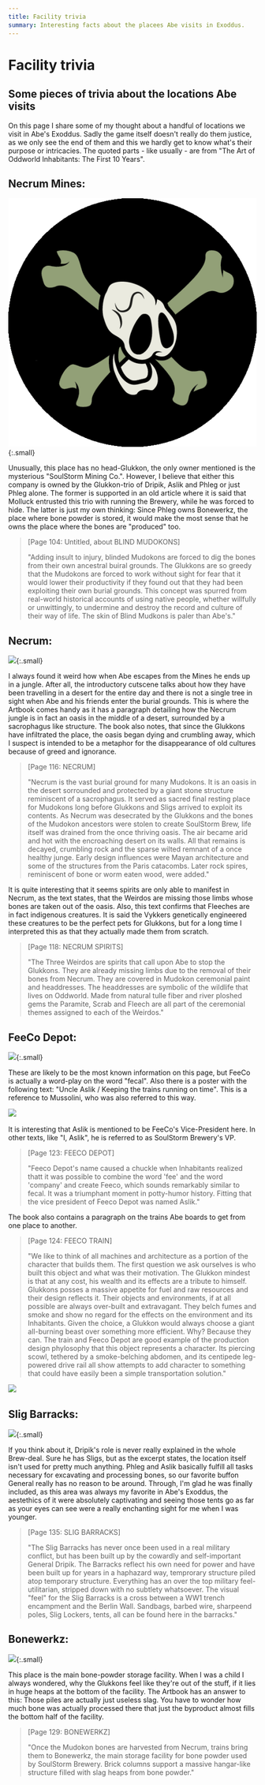 ```yaml
---
title: Facility trivia
summary: Interesting facts about the placees Abe visits in Exoddus.
---
```


# Facility trivia
## Some pieces of trivia about the locations Abe visits

On this page I share some of my thought about a handful of locations we visit in
Abe's Exoddus. Sadly the game itself doesn't really do them justice, as we only
see the end of them and this we hardly get to know what's their purpose or
intricacies. The quoted parts - like usually - are from "The Art of Oddworld
Inhabitants: The First 10 Years".

## Necrum Mines:

![](/imgs/necrummines.png){:.small}

Unusually, this place has no head-Glukkon, the only owner mentioned is the
mysterious "SoulStorm Mining Co.". However, I believe that either this company
is owned by the Glukkon-trio of Dripik, Aslik and Phleg or just Phleg alone.
The former is supported in an old article where it is said that Molluck
entrusted this trio with running the Brewery, while he was forced to hide. The
latter is just my own thinking: Since Phleg owns Bonewerkz, the place where bone
powder is stored, it would make the most sense that he owns the place where the
bones are "produced" too.

> [Page 104: Untitled, about BLIND MUDOKONS]
>
> "Adding insult to injury, blinded Mudokons are forced to dig the bones from
their own ancestral buiral grounds. The Glukkons are so greedy that the Mudokons
are forced to work without sight for fear that it would lower their productivity
if they found out that they had been exploiting their own burial grounds. This
concept was spurred from real-world historical accounts of using native people,
whether willfully or unwittingly, to undermine and destroy the record and
culture of their way of life. The skin of Blind Mudkons is paler than Abe's."

## Necrum:

![](/imgs/necrum.png){:.small}

I always found it weird how when Abe escapes from the Mines he ends up
in a jungle. After all, the introductory cutscene talks about how they have
been travelling in a desert for the entire day and there is not a single
tree in sight when Abe and his friends enter the burial grounds. This is
where the Artbook comes handy as it has a paragraph detailing how the
Necrum jungle is in fact an oasis in the middle of a desert, surrounded by
a sacrophagus like structure. The book also notes, that since the Glukkons
have infiltrated the place, the oasis began dying and crumbling away, which
I suspect is intended to be a metaphor for the disappearance of old
cultures because of greed and ignorance.

> [Page 116: NECRUM]
>
> "Necrum is the vast burial ground for many Mudokons. It is an oasis in the
desert sorrounded and protected by a giant stone structure reminiscent of a
sacrophagus. It served as sacred final resting place for Mudokons long before
Glukkons and Sligs arrived to exploit its contents. As Necrum was desecrated by
the Glukkons and the bones of the Mudokon ancestors were stolen to create
SoulStorm Brew, life itself was drained from the once thriving oasis. The air
became arid and hot with the encroaching desert on its walls. All that remains
is decayed, crumbling rock and the sparse wilted remnant of a once healthy
junge. Early design influences were Mayan architecture and some of the
structures from the Paris catacombs. Later rock spires, reminiscent of bone or
worm eaten wood, were added."

It is quite interesting that it seems spirits are only able to manifest in
Necrum, as the text states, that the Weirdos are missing those limbs whose bones
are taken out of the oasis. Also, this text confirms that Fleeches are in fact
indigenous creatures. It is said the Vykkers genetically engineered these
creatures to be the perfect pets for Glukkons, but for a long time I interpreted
this as that they actually made them from scratch.

> [Page 118: NECRUM SPIRITS]
>
> "The Three Weirdos are spirits that call upon Abe to stop the Glukkons. They are
already missing limbs due to the removal of their bones from Necrum. They are
covered in Mudokon ceremonial paint and headdresses. The headdresses are
symbolic of the wildlife that lives on Oddworld. Made from natural tulle fiber
and river ploshed gems the Paramite, Scrab and Fleech are all part of the
ceremonial themes assigned to each of the Weirdos."

## FeeCo Depot:

![](/imgs/feeco.png){:.small}

These are likely to be the most known information on this page, but FeeCo is
actually a word-play on the word "fecal". Also there is a poster with the
following text: "Uncle Aslik / Keeping the trains running on time". This is a
reference to Mussolini, who was also referred to this way.

<img class = "small" src="/imgs/aslik_trains.jpg">

It is interesting that Aslik is mentioned to be FeeCo's Vice-President here. In
other texts, like "I, Aslik", he is referred to as SoulStorm Brewery's VP.

> [Page 123: FEECO DEPOT]
>
> "Feeco Depot's name caused a chuckle when
Inhabitants realized thatt it was possible to combine the word 'fee' and
the word 'company' and create Feeco, which sounds remarkably similar to
fecal. It was a triumphant moment in potty-humor history. Fitting that the
vice president of Feeco Depot was named Aslik."

The book also contains a paragraph on the trains Abe boards to get from one place to another.

> [Page 124: FEECO TRAIN]
>
> "We like to think of all machines and
architecture as a portion of the character that builds them. The first
question we ask ourselves is who built this object and what was their
motivation. The Glukkon mindest is that at any cost, his wealth and its
effects are a tribute to himself. Glukkons posses a massive appetite for
fuel and raw resources and their design reflects it. Their objects and
environments, if at all possible are always over-built and extravagant.
They belch fumes and smoke and show no regard for the effects on the
environment and its Inhabitants. Given the choice, a Glukkon would always
choose a giant all-burning beast over something more efficient. Why?
Because they can. The train and Feeco Depot are good example of the
production design phylosophy that this object represents a character. Its
piercing scowl, tethered by a smoke-belching abdomen, and its centipede
leg-powered drive rail all show attempts to add character to something
that could have easily been a simple transportation solution."

![](/imgs/feeco_train.jpg)

## Slig Barracks:

![](/imgs/sligbarracks.png){:.small}

If you think about it, Dripik's role is never really explained in the
whole Brew-deal. Sure he has Sligs, but as the excerpt states, the location
itself isn't used for pretty much anything. Phleg and Aslik basically
fulfill all tasks necessary for excavating and processing bones, so our
favorite buffon General really has no reason to be around. Through, I'm glad
he was finally included, as this area was always my favorite in Abe's
Exoddus, the aestethics of it were absolutely captivating and seeing those
tents go as far as your eyes can see were a really enchanting sight for me
when I was younger.

> [Page 135: SLIG BARRACKS]
>
> "The Slig Barracks has never once been used in a real military conflict, but has
  been built up by the cowardly and self-important General Dripik. The Barracks
  reflect his own need for power and have been built up for years in a haphazard
  way, temprorary structure piled atop temporary structure. Everything has an over
  the top military feel-utilitarian, stripped down with no subtlety whatsoever.
  The visual "feel" for the Slig Barracks is a cross between a WW1 trench
  encampment and the Berlin Wall. Sandbags, barbed wire, sharpeend poles, Slig
  Lockers, tents, all can be found here in the barracks."

## Bonewerkz:

![](/imgs/bonewerkz.png){:.small}

This place is the main bone-powder storage facility. When I was a child I always
wondered, why the Glukkons feel like they're out of the stuff, if it lies in
huge heaps at the bottom of the facility. The Artbook has an answer to this:
Those piles are actually just useless slag. You have to wonder how much bone was
actually processed there that just the byproduct almost fills the bottom half of
the facility.

> [Page 129: BONEWERKZ]
>
> "Once the Mudokon bones are harvested from Necrum, trains bring them to
  Bonewerkz, the main storage facility for bone powder used by SoulStorm Brewery.
  Brick columns support a massive hangar-like structure filled with slag heaps
  from bone powder."
